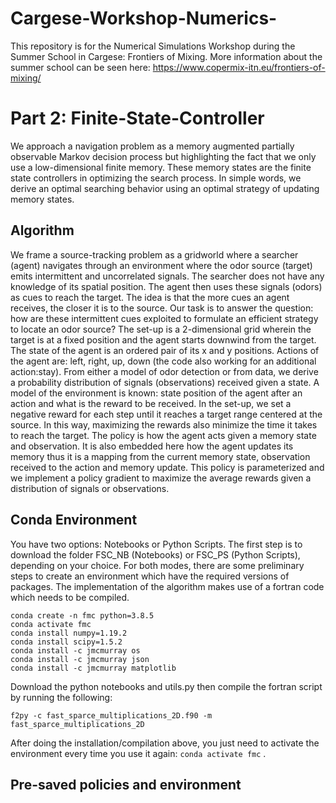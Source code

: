 # Cargese-Workshop-Numerics-

This repository is for the Numerical Simulations Workshop during the Summer School in Cargese: Frontiers of Mixing.
More information about the summer school can be seen here: https://www.copermix-itn.eu/frontiers-of-mixing/

# Part 2: Finite-State-Controller
We approach a navigation problem as a memory augmented partially observable Markov decision process but highlighting the fact that we only use a low-dimensional finite memory. These memory states are the finite state controllers in optimizing the search process. In simple words, we derive an optimal searching behavior using an optimal strategy of updating memory states.
## Algorithm
We frame a source-tracking problem as a gridworld where a searcher (agent) navigates through an environment where the odor source (target) emits intermittent and uncorrelated signals. The searcher does not have any knowledge of its spatial position. The agent then uses these signals (odors) as cues to reach the target. The idea is that the more cues an agent receives, the closer it is to the source. Our task is to answer the question: how are these intermittent cues exploited to formulate an efficient strategy to locate an odor source? The set-up is a 2-dimensional grid wherein the target is at a fixed position and the agent starts downwind from the target. The state of the agent is an ordered pair of its x and y positions. Actions of the agent are: left, right, up, down (the code also working for an additional action:stay). From either a model of odor detection or from data, we derive a probability distribution of signals (observations) received given a state. A model of the environment is known: state position of the agent after an action and what is the reward to be received. In the set-up, we set a negative reward for each step until it reaches a target range centered at the source. In this way, maximizing the rewards also minimize the time it takes to reach the target. The policy is how the agent acts given a memory state and observation. It is also embedded here how the agent updates its memory thus it is a mapping from the current memory state, observation received to the action and memory update. This policy is parameterized and we implement a policy gradient to maximize the average rewards given a distribution of signals or observations. 
## Conda Environment
You have two options: Notebooks or Python Scripts. The first step is to download the folder FSC_NB (Notebooks) or FSC_PS (Python Scripts), depending on your choice. For both modes, there are some preliminary steps to create an environment which have the required versions of packages. The implementation of the algorithm makes use of a fortran code which needs to be compiled. 
```
conda create -n fmc python=3.8.5
conda activate fmc
conda install numpy=1.19.2
conda install scipy=1.5.2
conda install -c jmcmurray os
conda install -c jmcmurray json
conda install -c jmcmurray matplotlib
``` 
Download the python notebooks and utils.py then compile the fortran script by running the following:
```
f2py -c fast_sparce_multiplications_2D.f90 -m fast_sparce_multiplications_2D
```
After doing the installation/compilation above, you just need to activate the environment every time you use it again: `conda activate fmc` .

## Pre-saved policies and environment
